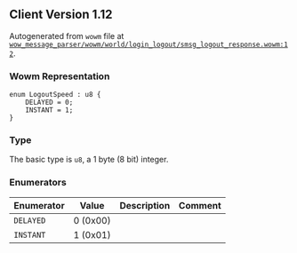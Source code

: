 ## Client Version 1.12

Autogenerated from `wowm` file at [`wow_message_parser/wowm/world/login_logout/smsg_logout_response.wowm:12`](https://github.com/gtker/wow_messages/tree/main/wow_message_parser/wowm/world/login_logout/smsg_logout_response.wowm#L12).

### Wowm Representation
```rust,ignore
enum LogoutSpeed : u8 {
    DELAYED = 0;
    INSTANT = 1;
}
```
### Type
The basic type is `u8`, a 1 byte (8 bit) integer.
### Enumerators
| Enumerator | Value  | Description | Comment |
| --------- | -------- | ----------- | ------- |
| `DELAYED` | 0 (0x00) |  |  |
| `INSTANT` | 1 (0x01) |  |  |
